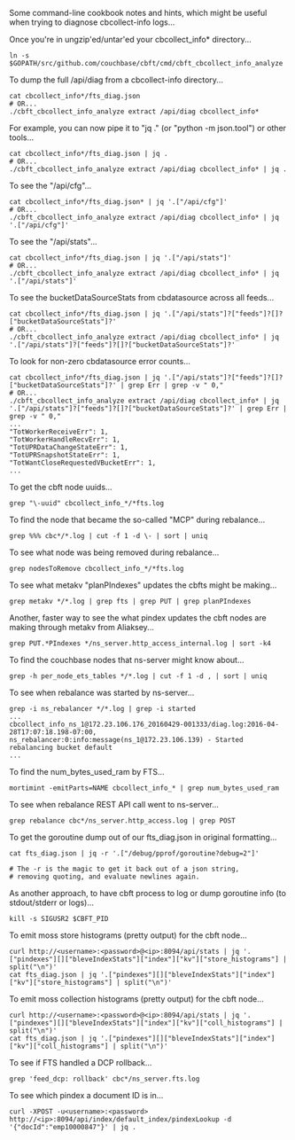 Some command-line cookbook notes and hints, which might be useful when
trying to diagnose cbcollect-info logs...

Once you're in ungzip'ed/untar'ed your cbcollect_info* directory...

    ln -s $GOPATH/src/github.com/couchbase/cbft/cmd/cbft_cbcollect_info_analyze

To dump the full /api/diag from a cbcollect-info directory...

    cat cbcollect_info*/fts_diag.json
    # OR...
    ./cbft_cbcollect_info_analyze extract /api/diag cbcollect_info*

For example, you can now pipe it to "jq ." (or "python -m json.tool") or other tools...

    cat cbcollect_info*/fts_diag.json | jq .
    # OR...
    ./cbft_cbcollect_info_analyze extract /api/diag cbcollect_info* | jq .

To see the "/api/cfg"...

    cat cbcollect_info*/fts_diag.json* | jq '.["/api/cfg"]'
    # OR...
    ./cbft_cbcollect_info_analyze extract /api/diag cbcollect_info* | jq '.["/api/cfg"]'

To see the "/api/stats"...

    cat cbcollect_info*/fts_diag.json | jq '.["/api/stats"]'
    # OR...
    ./cbft_cbcollect_info_analyze extract /api/diag cbcollect_info* | jq '.["/api/stats"]'

To see the bucketDataSourceStats from cbdatasource across all feeds...

    cat cbcollect_info*/fts_diag.json | jq '.["/api/stats"]?["feeds"]?[]?["bucketDataSourceStats"]?'
    # OR...
    ./cbft_cbcollect_info_analyze extract /api/diag cbcollect_info* | jq '.["/api/stats"]?["feeds"]?[]?["bucketDataSourceStats"]?'

To look for non-zero cbdatasource error counts...

    cat cbcollect_info*/fts_diag.json | jq '.["/api/stats"]?["feeds"]?[]?["bucketDataSourceStats"]?' | grep Err | grep -v " 0,"
    # OR...
    ./cbft_cbcollect_info_analyze extract /api/diag cbcollect_info* | jq '.["/api/stats"]?["feeds"]?[]?["bucketDataSourceStats"]?' | grep Err | grep -v " 0,"
    ...
    "TotWorkerReceiveErr": 1,
    "TotWorkerHandleRecvErr": 1,
    "TotUPRDataChangeStateErr": 1,
    "TotUPRSnapshotStateErr": 1,
    "TotWantCloseRequestedVBucketErr": 1,
    ...

To get the cbft node uuids...

    grep "\-uuid" cbcollect_info_*/*fts.log

To find the node that became the so-called "MCP" during rebalance...

    grep %%% cbc*/*.log | cut -f 1 -d \- | sort | uniq

To see what node was being removed during rebalance...

    grep nodesToRemove cbcollect_info_*/*fts.log

To see what metakv "planPIndexes" updates the cbfts might be making...

    grep metakv */*.log | grep fts | grep PUT | grep planPIndexes

Another, faster way to see the what pindex updates the cbft nodes are making through metakv from Aliaksey...

    grep PUT.*PIndexes */ns_server.http_access_internal.log | sort -k4

To find the couchbase nodes that ns-server might know about...

    grep -h per_node_ets_tables */*.log | cut -f 1 -d , | sort | uniq

To see when rebalance was started by ns-server...

    grep -i ns_rebalancer */*.log | grep -i started
    ...
    cbcollect_info_ns_1@172.23.106.176_20160429-001333/diag.log:2016-04-28T17:07:18.198-07:00, ns_rebalancer:0:info:message(ns_1@172.23.106.139) - Started rebalancing bucket default
    ...

To find the num_bytes_used_ram by FTS...

    mortimint -emitParts=NAME cbcollect_info_* | grep num_bytes_used_ram

To see when rebalance REST API call went to ns-server...

    grep rebalance cbc*/ns_server.http_access.log | grep POST

To get the goroutine dump out of our fts_diag.json in original formatting...

    cat fts_diag.json | jq -r '.["/debug/pprof/goroutine?debug=2"]'

    # The -r is the magic to get it back out of a json string,
    # removing quoting, and evaluate newlines again.

As another approach, to have cbft process to log or dump goroutine info (to stdout/stderr or logs)...

    kill -s SIGUSR2 $CBFT_PID

To emit moss store histograms (pretty output) for the cbft node...

    curl http://<username>:<password>@<ip>:8094/api/stats | jq '.["pindexes"][]["bleveIndexStats"]["index"]["kv"]["store_histograms"] | split("\n")'
    cat fts_diag.json | jq '.["pindexes"][]["bleveIndexStats"]["index"]["kv"]["store_histograms"] | split("\n")'

To emit moss collection histograms (pretty output) for the cbft node...

    curl http://<username>:<password>@<ip>:8094/api/stats | jq '.["pindexes"][]["bleveIndexStats"]["index"]["kv"]["coll_histograms"] | split("\n")'
    cat fts_diag.json | jq '.["pindexes"][]["bleveIndexStats"]["index"]["kv"]["coll_histograms"] | split("\n")'

To see if FTS handled a DCP rollback...

    grep 'feed_dcp: rollback' cbc*/ns_server.fts.log

To see which pindex a document ID is in...

    curl -XPOST -u<username>:<password> http://<ip>:8094/api/index/default_index/pindexLookup -d '{"docId":"emp10000847"}' | jq .
